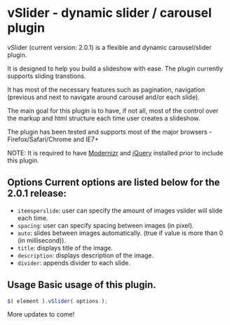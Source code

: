 # vSlider - dynamic slider / carousel plugin

vSlider (current version: 2.0.1) is a flexible and dynamic carousel/slider plugin. 

It is designed to help you build a slideshow with ease. The plugin currently supports sliding transtions. 

It has most of the necessary features such as pagination, navigation (previous and next to navigate around carousel and/or each slide). 

The main goal for this plugin is to have, if not all, most of the control over the markup and html structure each time user creates a slideshow. 

The plugin has been tested and supports most of the major browsers - Firefox/Safari/Chrome and IE7+ 
 
NOTE: It is required to have [Modernizr](2.0.6+) and [jQuery](1.7+) installed prior to include this plugin. 

[jQuery]: http://www.jquery.com 
[Modernizr]: http://www.modernizr.com 

## Options Current options are listed below for the 2.0.1 release: 

* `itemsperslide`: user can specify the amount of images vslider will slide each time.
* `spacing`: user can specify spacing between images (in pixel). 
* `auto`: slides between images automatically. (true if value is more than 0 (in millisecond)). 
* `title`: displays title of the image. 
* `description`: displays description of the image. 
* `divider`: appends divider to each slide. 

## Usage Basic usage of this plugin. 

```js 
$( element ).vSlider( options ); 
``` 

More updates to come!
